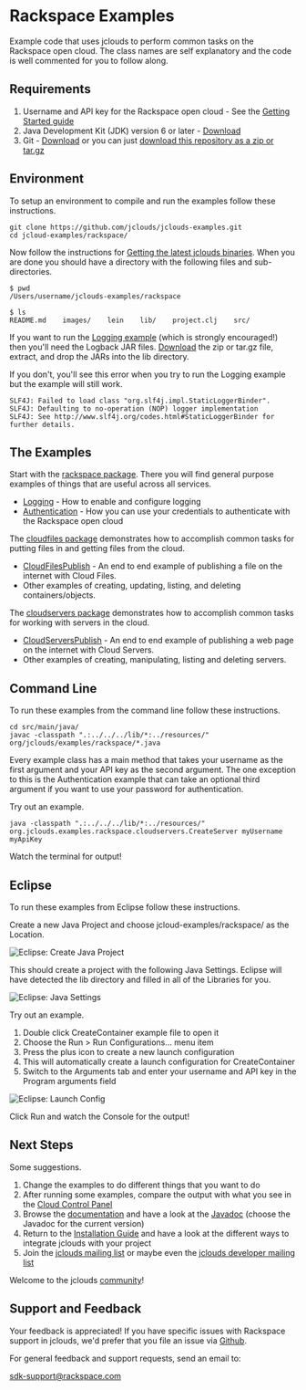 # Rackspace Examples
Example code that uses jclouds to perform common tasks on the Rackspace open cloud. The class names are self explanatory and the code is well commented for you to follow along.

## Requirements

1. Username and API key for the Rackspace open cloud - See the [Getting Started guide](http://www.jclouds.org/documentation/quickstart/rackspace/)
1. Java Development Kit (JDK) version 6 or later - [Download](http://www.oracle.com/technetwork/java/javase/downloads/index.html)
2. Git - [Download](http://git-scm.com/downloads) or you can just [download this repository as a zip or tar.gz](https://github.com/jclouds/jclouds-examples/downloads)

## Environment
To setup an environment to compile and run the examples follow these instructions.

```
git clone https://github.com/jclouds/jclouds-examples.git
cd jcloud-examples/rackspace/
```
Now follow the instructions for [Getting the latest jclouds binaries](http://www.jclouds.org/documentation/userguide/installation-guide/). When you are done you should have a directory with the following files and sub-directories.

```
$ pwd
/Users/username/jclouds-examples/rackspace

$ ls
README.md    images/    lein    lib/    project.clj    src/
```
If you want to run the [Logging example](https://github.com/jclouds/jclouds-examples/blob/master/rackspace/src/main/java/org/jclouds/examples/rackspace/Logging.java) (which is strongly encouraged!) then you'll need the Logback JAR files. [Download](http://logback.qos.ch/download.html) the zip or tar.gz file, extract, and drop the JARs into the lib directory.

If you don't, you'll see this error when you try to run the Logging example but the example will still work.

```
SLF4J: Failed to load class "org.slf4j.impl.StaticLoggerBinder".
SLF4J: Defaulting to no-operation (NOP) logger implementation
SLF4J: See http://www.slf4j.org/codes.html#StaticLoggerBinder for further details.
```

## The Examples

Start with the [rackspace package](https://github.com/jclouds/jclouds-examples/tree/master/rackspace/src/main/java/org/jclouds/examples/rackspace). There you will find general purpose examples of things that are useful across all services.

  * [Logging](https://github.com/jclouds/jclouds-examples/blob/master/rackspace/src/main/java/org/jclouds/examples/rackspace/Logging.java) - How to enable and configure logging
  * [Authentication](https://github.com/jclouds/jclouds-examples/blob/master/rackspace/src/main/java/org/jclouds/examples/rackspace/Authentication.java) - How you can use your credentials to authenticate with the Rackspace open cloud

The [cloudfiles package](https://github.com/jclouds/jclouds-examples/tree/master/rackspace/src/main/java/org/jclouds/examples/rackspace/cloudfiles) demonstrates how to accomplish common tasks for putting files in and getting files from the cloud.

  * [CloudFilesPublish](https://github.com/jclouds/jclouds-examples/blob/master/rackspace/src/main/java/org/jclouds/examples/rackspace/cloudfiles/CloudFilesPublish.java) - An end to end example of publishing a file on the internet with Cloud Files.
  * Other examples of creating, updating, listing, and deleting containers/objects.

The [cloudservers package](https://github.com/jclouds/jclouds-examples/tree/master/rackspace/src/main/java/org/jclouds/examples/rackspace/cloudservers) demonstrates how to accomplish common tasks for working with servers in the cloud.  

  * [CloudServersPublish](https://github.com/jclouds/jclouds-examples/blob/master/rackspace/src/main/java/org/jclouds/examples/rackspace/cloudservers/CloudServersPublish.java) - An end to end example of publishing a web page on the internet with Cloud Servers.
  * Other examples of creating, manipulating, listing and deleting servers.


## Command Line
To run these examples from the command line follow these instructions.

```
cd src/main/java/
javac -classpath ".:../../../lib/*:../resources/" org/jclouds/examples/rackspace/*.java

```
Every example class has a main method that takes your username as the first argument and your API key as the second argument. The one exception to this is the Authentication example that can take an optional third argument if you want to use your password for authentication.

Try out an example.

```
java -classpath ".:../../../lib/*:../resources/" org.jclouds.examples.rackspace.cloudservers.CreateServer myUsername myApiKey
```
Watch the terminal for output!

## Eclipse
To run these examples from Eclipse follow these instructions.

Create a new Java Project and choose jcloud-examples/rackspace/ as the Location.

![Eclipse: Create Java Project](https://raw.github.com/jclouds/jclouds-examples/master/rackspace/images/Eclipse1.png "Eclipse: Create Java Project")

This should create a project with the following Java Settings. Eclipse will have detected the lib directory and filled in all of the Libraries for you.

![Eclipse: Java Settings](https://raw.github.com/jclouds/jclouds-examples/master/rackspace/images/Eclipse2.png "Eclipse: Java Settings")

Try out an example.

1. Double click CreateContainer example file to open it
1. Choose the Run > Run Configurations... menu item
1. Press the plus icon to create a new launch configuration
1. This will automatically create a launch configuration for CreateContainer
1. Switch to the Arguments tab and enter your username and API key in the Program arguments field

![Eclipse: Launch Config](https://raw.github.com/jclouds/jclouds-examples/master/rackspace/images/Eclipse3.png "Eclipse: Launch Config")

Click Run and watch the Console for the output!

## Next Steps

Some suggestions.

1. Change the examples to do different things that you want to do
1. After running some examples, compare the output with what you see in the [Cloud Control Panel](https://mycloud.rackspace.com/)
1. Browse the [documentation](http://www.jclouds.org/documentation/) and have a look at the [Javadoc](http://www.jclouds.org/documentation/releasenotes/) (choose the Javadoc for the current version)
1. Return to the [Installation Guide](http://www.jclouds.org/documentation/userguide/installation-guide/) and have a look at the different ways to integrate jclouds with your project
1. Join the [jclouds mailing list](https://groups.google.com/forum/?fromgroups#!forum/jclouds) or maybe even the [jclouds developer mailing list](https://groups.google.com/forum/?fromgroups#!forum/jclouds-dev)

Welcome to the jclouds [community](http://www.jclouds.org/documentation/community/)!

## Support and Feedback

Your feedback is appreciated! If you have specific issues with Rackspace support in jclouds, we'd prefer that you file an issue via [Github](https://github.com/jclouds/jclouds/issues).

For general feedback and support requests, send an email to:

[sdk-support@rackspace.com](mailto:sdk-support@rackspace.com)